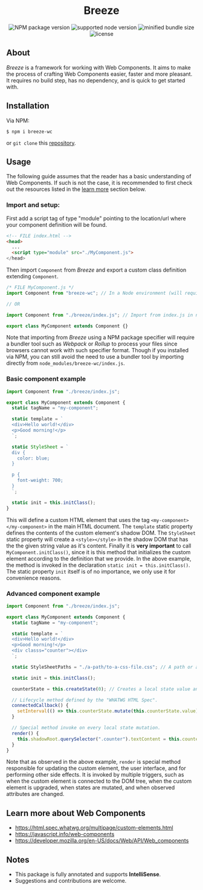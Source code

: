 <h1 align="center">Breeze</h1>
<p align="center">
  <img src="https://img.shields.io/npm/v/breeze-wc?color=informational&logo=npm&logoColor=fff&logoWidth=12&label=npm%20package" alt="NPM package version" />
  <img src="https://img.shields.io/node/v/breeze-wc" alt="supported node version" />
  <img src="https://img.shields.io/bundlephobia/min/breeze-wc?color=success" alt="minified bundle size" />
  <img src="https://img.shields.io/github/license/zeemeng/breeze" alt="license" />
</p>

## About

_Breeze_ is a framework for working with Web Components. It aims to make the process of crafting Web Components easier, faster and more pleasant. It requires no build step, has no dependency, and is quick to get started with.

## Installation

Via NPM:

```shell
$ npm i breeze-wc
```

or `git clone` this [repository](https://github.com/zeemeng/breeze.git).

## Usage

The following guide assumes that the reader has a basic understanding of Web Components. If such is not the case, it is recommended to first check out the resources listed in the [learn more](#learn-more-about-web-components) section below.

### Import and setup:

First add a script tag of type "module" pointing to the location/url where your component definition will be found.

```html
<!-- FILE index.html -->
<head>
  ...
  <script type="module" src="./MyComponent.js">
</head>
```

Then import `Component` from _Breeze_ and export a custom class definition extending `Component`.

```js
/* FILE MyComponent.js */
import Component from "breeze-wc"; // In a Node environment (will require a module bundler/build step)

// OR

import Component from "./breeze/index.js"; // Import from index.js in non-Node environments (DOES NOT require a build step)

export class MyComponent extends Component {}
```

Note that importing from _Breeze_ using a NPM package specifier will require a bundler tool such as _Webpack_ or _Rollup_ to process your files since browsers cannot work with such specifier format. Though if you installed via NPM, you can still avoid the need to use a bundler tool by importing directly from `node_modules/breeze-wc/index.js`.

### Basic component example

```js
import Component from "./breeze/index.js";

export class MyComponent extends Component {
  static tagName = "my-component";

  static template = `
  <div>Hello world!</div>
  <p>Good morning!</p>
  `;

  static StyleSheet = `
  div {
    color: blue;
  }

  p {
    font-weight: 700;
  }
  `;

  static init = this.initClass();
}
```

This will define a custom HTML element that uses the tag `<my-component></my-component>` in the main HTML document. The `template` static property defines the contents of the custom element's shadow DOM. The `StyleSheet` static property will create a `<style></style>` in the shadow DOM that has the the given string value as it's content. Finally it is **very important** to call `MyComponent.initClass()`, since it is this method that initializes the custom element according to the definition that we provide. In the above example, the method is invoked in the declaration `static init = this.initClass()`. The static property `init` itself is of no importance, we only use it for convenience reasons.

### Advanced component example

```js
import Component from "./breeze/index.js";

export class MyComponent extends Component {
  static tagName = "my-component";

  static template = `
  <div>Hello world!</div>
  <p>Good morning!</p>
  <div classs="counter"></div>
  `;

  static StyleSheetPaths = "./a-path/to-a-css-file.css"; // A path or an array of paths to a CSS file relative to the HTML document. These files shall contain rulesets that apply to the shadow DOM tree of the custom element.

  static init = this.initClass();

  counterState = this.createState(0); // Creates a local state value and assign it to a public class property.

  // Lifecycle method defined by the "WHATWG HTML Spec".
  connectedCallback() {
    setInterval(() => this.counterState.mutate(this.counterState.value), 1000); // Increments the state value every 1000ms.
  }

  // Special method invoke on every local state mutation.
  render() {
    this.shadowRoot.querySelector(".counter").textContent = this.counterState.value;
  }
}
```

Note that as observed in the above example, `render` is special method responsible for updating the custom element, the user interface, and for performing other side effects. It is invoked by multiple triggers, such as when the custom element is connected to the DOM tree, when the custom element is upgraded, when states are mutated, and when observed attributes are changed.

## Learn more about Web Components

- https://html.spec.whatwg.org/multipage/custom-elements.html
- https://javascript.info/web-components
- https://developer.mozilla.org/en-US/docs/Web/API/Web_components

## Notes

- This package is fully annotated and supports **IntelliSense**.
- Suggestions and contributions are welcome.
